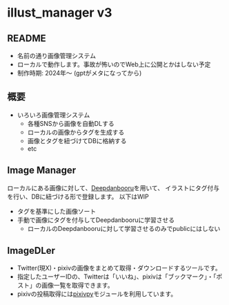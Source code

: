 # illust_manager v3
## README
- 名前の通り画像管理システム
- ローカルで動作します。事故が怖いのでWeb上に公開とかはしない予定
- 制作時期: 2024年～ (gptがメタになってから)

## 概要
- いろいろ画像管理システム
  - 各種SNSから画像を自動DLする
  - ローカルの画像からタグを生成する
  - 画像とタグを紐づけてDBに格納する
  - etc

## Image Manager
ローカルにある画像に対して、[Deepdanbooru](https://github.com/KichangKim/DeepDanbooru)を用いて、
イラストにタグ付与を行い、DBに紐づける形で登録します。
以下はWIP
- タグを基準にした画像ソート
- 手動で画像にタグを付与してDeepdanbooruに学習させる
  - ローカルのDeepdanbooruに対して学習させるのみでpublicにはしない 

## ImageDLer
- Twitter(現X)・pixivの画像をまとめて取得・ダウンロードするツールです。
- 指定したユーザーIDの、Twitterは「いいね」、pixivは「ブックマーク」・「ポスト」の画像一覧を取得できます。
- pixivの投稿取得には[pixivpy](https://github.com/upbit/pixivpy)モジュールを利用しています。
